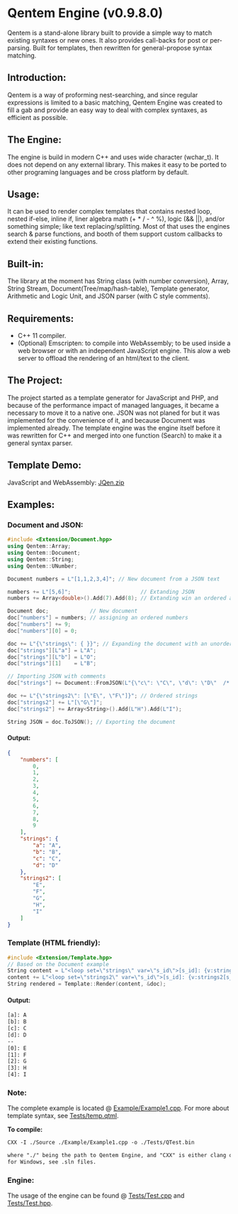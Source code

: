 # Qentem Engine (v0.9.8.0)
Qentem is a stand-alone library built to provide a simple way to match existing syntaxes or new ones. It also provides call-backs for post or per-parsing. Built for templates, then rewritten for general-propose syntax matching.

## Introduction:
Qentem is a way of proforming nest-searching, and since regular expressions is limited to a basic matching, Qentem Engine was created to fill a gab and provide an easy way to deal with complex syntaxes, as efficient as possible.

## The Engine:
The engine is build in modern C++ and uses wide character (wchar_t). It does not depend on any external library. This makes it easy to be ported to other programing languages and be cross platform by default.

## Usage:
It can be used to render complex templates that contains nested loop, nested if-else, inline if, liner algebra math (+ * / - ^ %), logic (&& ||), and/or something simple; like text replacing/splitting. Most of that uses the engines search & parse functions, and booth of them support custom callbacks to extend their existing functions.

## Built-in:
The library at the moment has String class (with number conversion), Array<Type>, String Stream, Document(Tree/map/hash-table), Template generator, Arithmetic and Logic Unit, and JSON parser (with C style comments).

## Requirements:
* C++ 11 compiler.
* (Optional) Emscripten: to compile into WebAssembly; to be used inside a web browser or with an independent JavaScript engine. This alow a web server to offload the rendering of an html/text to the client.

## The Project:
The project started as a template generator for JavaScript and PHP, and because of the performance impact of managed languages, it became a necessary to move it to a native one.  JSON was not planed for but it was implemented for the convenience of it, and because Document was implemented already. The template engine was the engine itself before it was rewritten for C++ and merged into one function (Search) to make it a general syntax parser.

## Template Demo:
JavaScript and WebAssembly: [JQen.zip](https://github.com/HaniAmmar/Qentem-Engine/files/3366185/JQen.zip)

## Examples:
### Document and JSON:
```cpp
#include <Extension/Document.hpp>
using Qentem::Array;
using Qentem::Document;
using Qentem::String;
using Qentem::UNumber;

Document numbers = L"[1,1,2,3,4]"; // New document from a JSON text

numbers += L"[5,6]";                      // Extanding JSON
numbers += Array<double>().Add(7).Add(8); // Extanding win an ordered array

Document doc;             // New document
doc["numbers"] = numbers; // assigning an ordered numbers
doc["numbers"] += 9;
doc["numbers"][0] = 0;

doc += L"{\"strings\": { }}"; // Expanding the document with an unordered array
doc["strings"][L"a"] = L"A";
doc["strings"][L"b"] = L"O";
doc["strings"][1]    = L"B";

// Importing JSON with comments
doc["strings"] += Document::FromJSON(L"{\"c\": \"C\", \"d\": \"D\"  /* \"e\": \"E\" */}", true);

doc += L"{\"strings2\": [\"E\", \"F\"]}"; // Ordered strings
doc["strings2"] += L"[\"G\"]";
doc["strings2"] += Array<String>().Add(L"H").Add(L"I");

String JSON = doc.ToJSON(); // Exporting the document
```
#### Output:
```json
{
    "numbers": [
        0,
        1,
        2,
        3,
        4,
        5,
        6,
        7,
        8,
        9
    ],
    "strings": {
        "a": "A",
        "b": "B",
        "c": "C",
        "d": "D"
    },
    "strings2": [
        "E",
        "F",
        "G",
        "H",
        "I"
    ]
}
```

### Template (HTML friendly):
```cpp
#include <Extension/Template.hpp>
// Based on the Document example
String content = L"<loop set=\"strings\" var=\"s_id\">[s_id]: {v:strings[s_id]}\n</loop>--\n";
content += L"<loop set=\"strings2\" var=\"s_id\">[s_id]: {v:strings2[s_id]}\n</loop>";
String rendered = Template::Render(content, &doc);
```
#### Output:
```txt
[a]: A
[b]: B
[c]: C
[d]: D
--
[0]: E
[1]: F
[2]: G
[3]: H
[4]: I
```

### Note:
The complete example is located @ [Example/Example1.cpp](https://github.com/HaniAmmar/Qentem-Engine/blob/master/Example/Example1.cpp). For more about template syntax, see [Tests/temp.qtml](https://github.com/HaniAmmar/Qentem-Engine/blob/master/Tests/temp.qtml).


**To compile:**
```txt
CXX -I ./Source ./Example/Example1.cpp -o ./Tests/QTest.bin
```
```txt
where "./" being the path to Qentem Engine, and "CXX" is either clang or gcc.
for Windows, see .sln files.
```

### Engine:
The usage of the engine can be found @ [Tests/Test.cpp](https://github.com/HaniAmmar/Qentem-Engine/blob/master/Tests/Test.cpp) and [Tests/Test.hpp](https://github.com/HaniAmmar/Qentem-Engine/blob/master/Tests/Test.hpp).
